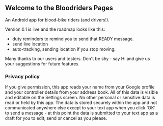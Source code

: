 ## Welcome to the Bloodriders Pages

An Android app for blood-bike riders (and drivers!).

Version 0.1 is live and the roadmap looks like this:
- duty reminders to remind you to send that READY message.
- send live location
- auto-tracking, sending location if you stop moving.
 
Many thanks to our users and testers. Don't be shy - say Hi and give us your suggestions for future features.
 
### Privacy policy
If you give permission, this app reads your name from your Google profile and your controller details from your address book. All of this data is visible and editable on the Settings screen. No other personal or sensitive data is read or held by this app. The data is stored securely within the app and not communicated anywhere else except to your text app when you click 'OK' to send a message - at this point the data is submitted to your text app as a draft for you to edit, send or cancel as you please.
